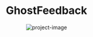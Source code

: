 <h1 align="center" id="title">GhostFeedback</h1>

<p align="center"><img src="https://socialify.git.ci/thepratikguptaa/ghostfeedback/image?custom_language=OpenAI&amp;description=1&amp;font=Jost&amp;language=1&amp;logo=https%3A%2F%2Fcdn.brandfetch.io%2Fid2alue-rx%2Ftheme%2Fdark%2Flogo.svg%3Fc%3D1dxbfHSJFAPEGdCLU4o5B&amp;name=1&amp;owner=1&amp;pattern=Circuit+Board&amp;theme=Light" alt="project-image"></p>
